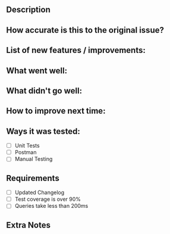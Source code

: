 ## Description

## How accurate is this to the original issue?

## List of new features / improvements:

## What went well:

## What didn't go well:

## How to improve next time:

## Ways it was tested:

- [ ] Unit Tests
- [ ] Postman
- [ ] Manual Testing

## Requirements

- [ ] Updated Changelog
- [ ] Test coverage is over 90%
- [ ] Queries take less than 200ms

## Extra Notes
